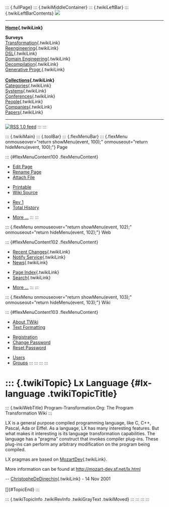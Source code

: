::: {.fullPage}
::: {.twikiMiddleContainer}
::: {.twikiLeftBar}
::: {.twikiLeftBarContents}
![](../pub/transformation.gif)

------------------------------------------------------------------------

**[Home](WebHome){.twikiLink}**

**Surveys**\
[Transformation](ProgramTransformation){.twikiLink}\
[Reengineering](ReengineeringWiki){.twikiLink}\
[DSL](DomainSpecificLanguages){.twikiLink}\
[Domain Engineering](DomainEngineering){.twikiLink}\
[Decompilation](DeCompilation){.twikiLink}\
[Generative Progr.](GenerativeProgrammingWiki){.twikiLink}\
\
**[Collections](CategoryCollection){.twikiLink}**\
[Categories](CategoryCategory){.twikiLink}\
[Systems](TransformationSystems){.twikiLink}\
[Conferences](TransformationConferences){.twikiLink}\
[People](TransformationPeople){.twikiLink}\
[Companies](TransformationCompanies){.twikiLink}\
[Papers](CategoryPaper){.twikiLink}

------------------------------------------------------------------------

[![](../pub/rss.gif "RSS 1.0 feed")](WebRss@skin=rss)
:::
:::

::: {.twikiMain}
::: {.toolBar}
::: {.flexMenuBar}
::: {.flexMenu onmouseover="return showMenu(event, 100);" onmouseout="return hideMenu(event, 100);"}
Page

::: {#flexMenuContent100 .flexMenuContent}
-   [Edit
    Page](http://www.program-transformation.org/edit/Transform/LxLanguage?t=1536826328)
-   [Rename
    Page](http://www.program-transformation.org/rename/Transform/LxLanguage)
-   [Attach
    File](http://www.program-transformation.org/attach/Transform/LxLanguage)

<!-- -->

-   [Printable](http://www.program-transformation.org/view/Transform/LxLanguage?skin=print.pattern)
-   [Wiki
    Source](http://www.program-transformation.org/view/Transform/LxLanguage?skin=text&raw=on&contenttype=text/plain)

<!-- -->

-   [Rev
    1](http://www.program-transformation.org/view/Transform/LxLanguage?rev=1.1)
-   [Total
    History](http://www.program-transformation.org/rdiff/Transform/LxLanguage)

<!-- -->

-   [More
    \...](http://www.program-transformation.org/oops/Transform/LxLanguage?template=oopsmore&param1=1.1&param2=1.1)
:::
:::

::: {.flexMenu onmouseover="return showMenu(event, 102);" onmouseout="return hideMenu(event, 102);"}
Web

::: {#flexMenuContent102 .flexMenuContent}
-   [Recent Changes](WebChanges){.twikiLink}
-   [Notify Service](WebNotify){.twikiLink}
-   [News](WebNews){.twikiLink}

<!-- -->

-   [Page Index](WebIndex){.twikiLink}
-   [Search](WebSearch){.twikiLink}

<!-- -->

-   [More
    \...](http://www.program-transformation.org/oops/Transform/LxLanguage?template=oopsmore&param1=1.1&param2=1.1)
:::
:::

::: {.flexMenu onmouseover="return showMenu(event, 103);" onmouseout="return hideMenu(event, 103);"}
Wiki

::: {#flexMenuContent103 .flexMenuContent}
-   [About
    TWiki](http://www.program-transformation.org/view/TWiki/WebHome)
-   [Text
    Formatting](http://www.program-transformation.org/view/TWiki/TextFormattingRules)

<!-- -->

-   [Registration](http://www.program-transformation.org/view/TWiki/TWikiRegistration)
-   [Change
    Password](http://www.program-transformation.org/view/TWiki/ChangePassword)
-   [Reset
    Password](http://www.program-transformation.org/view/TWiki/ResetPassword)

<!-- -->

-   [Users](http://www.program-transformation.org/view/Main/TWikiUsers)
-   [Groups](http://www.program-transformation.org/view/Main/TWikiGroups)
:::
:::
:::
:::

::: {.twikiTopic}
Lx Language {#lx-language .twikiTopicTitle}
===========

::: {.twikiWebTitle}
Program-Transformation.Org: The Program Transformation Wiki
:::

LX is a general purpose compiled programming language, like C, C++,
Pascal, Ada or Eiffel. As a language, LX has many interesting features.
But what makes it interesting is its language transformation
capabilities. The language has a \"pragma\" construct that invokes
compiler plug-ins. These plug-ins can perform any arbitrary modification
on the program being compiled.

LX pragmas are based on [MozartDev](MozartDev){.twikiLink}.

More information can be found at <http://mozart-dev.sf.net/lx.html>

\-- [ChristopheDeDinechin](../Main/ChristopheDeDinechin){.twikiLink} -
14 Nov 2001\
\
[]{#TopicEnd}
:::

::: {.twikiTopicInfo .twikiRevInfo .twikiGrayText .twikiMoved}
:::
:::
:::
:::
